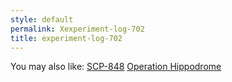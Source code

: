 ```yaml
---
style: default
permalink: Xexperiment-log-702
title: experiment-log-702
---
```

You may also like:
[SCP-848](http://scp-wiki.net/scp-848)
[Operation Hippodrome](http://scp-wiki.net/operation-hippodrome)